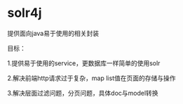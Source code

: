 solr4j
======

提供面向java易于使用的相关封装

目标：


1.提供易于使用的service，更数据库一样简单的使用solr


2.解决前端http请求过于复杂，map list值在页面的存储与操作



3.解决层面过滤问题，分页问题，具体doc与model转换
